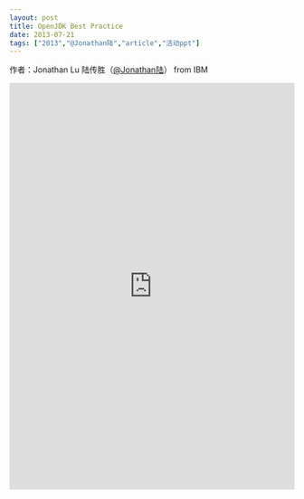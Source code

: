 ```yaml
---
layout: post
title: OpenJDK Best Practice
date: 2013-07-21
tags: ["2013","@Jonathan陆","article","活动ppt"]
---
```


作者：Jonathan Lu 陆传胜（[@Jonathan陆](http://weibo.com/u/2280810557)） from IBM

<embed src="http://greenteajug.github.io/images/IBM_陆传胜_OpenJDK-Intro.pdf" type="application/pdf" height="720" width="100%" />